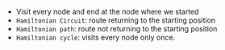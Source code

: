 - Visit every node and end at the node where we started
- `Hamiltonian Circuit`: route returning to the starting position
- `Hamiltonian path`: route not returning to the starting position
- `Hamiltonian cycle`: visits every node only once.